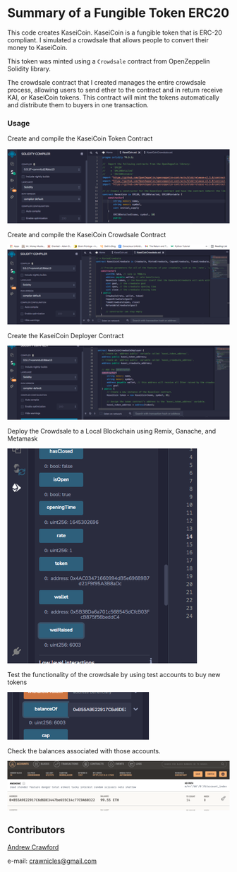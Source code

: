 # Summary of a Fungible Token ERC20

This code creates KaseiCoin. KaseiCoin is a fungible token that is ERC-20 compliant. I simulated a crowdsale that  allows people to convert their money to KaseiCoin.

This token was minted using a ```Crowdsale``` contract from OpenZeppelin Solidity library.

The crowdsale contract that I created manages the entire crowdsale process, allowing users to send ether to the contract and in return receive KAI, or KaseiCoin tokens. This contract will mint the tokens automatically and distribute them to buyers in one transaction.


### Usage

Create and compile the KaseiCoin Token Contract 

![image](Evidence/Step1.png)


Create and compile the KaseiCoin Crowdsale Contract

![image](Evidence/Step2.png)

Create the KaseiCoin Deployer Contract

![image](Evidence/Step3.png)

Deploy the Crowdsale to a Local Blockchain using Remix, Ganache, and Metamask

![image](Evidence/Step4.png)

Test the functionality of the crowdsale by using test accounts to buy new tokens

![image](Evidence/Step5.png)

Check the balances associated with those accounts.

![image](Evidence/Step6.png)

## Contributors
[Andrew Crawford](https://www.linkedin.com/in/crawnicles/)

e-mail: crawnicles@gmail.com


